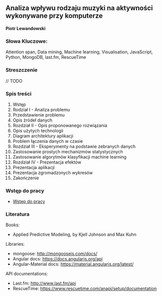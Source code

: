 ## Analiza wpływu rodzaju muzyki na aktywności wykonywane przy komputerze

#### Piotr Lewandowski

### Słowa Kluczowe:
Attention span, Data mining, Machine learning, Visualisation, JavaScript, Python, MongoDB, last.fm, RescueTime

### Streszczenie
// TODO

### Spis treści
1. Wstęp
2. Rodział I - Analiza problemu
  1. Przedstawienie problemu
  2. Opis źródeł danych
3. Rozdział II - Opis proponowanego rozwiązania
  1. Opis użytych technologii
  2. Diagram architektury aplikacji
  3. Problem łączenia danych w czasie
4. Rozdział III - Eksperymenty na podstawie zebranych danych
  1. Zastosowanie prostych mechanizmów statystycznych
  2. Zastosowanie algorytmów klasyfikacji machine learning
5. Rozdział IV - Prezentacja efektów
  1. Prezentacja aplikacji
  2. Prezentacja zgromadzonych wykresów
6. Zakończenie

### Wstęp do pracy
- [Wstęp do pracy](docs/01_PREFACE.md)

### Literatura

Books:
- Applied Predictive Modeling, by Kjell Johnson and Max Kuhn

Libraries:
- mongoose: http://mongoosejs.com/docs/
- Angular docs: https://docs.angularjs.org/api
- Angular-Material docs: https://material.angularjs.org/latest/

API documentations:
- Last.fm: http://www.last.fm/api
- RescueTime: https://www.rescuetime.com/anapi/setup/documentation
